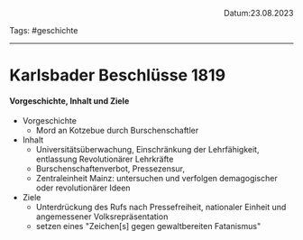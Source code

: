 <p align="right">Datum:23.08.2023</p>

Tags: #geschichte 

---

# Karlsbader Beschlüsse 1819
#### Vorgeschichte, Inhalt und Ziele
- Vorgeschichte
	- Mord an Kotzebue durch Burschenschaftler 
- Inhalt
	- Universitätsüberwachung, Einschränkung der Lehrfähigkeit, entlassung Revolutionärer Lehrkräfte
  - Burschenschaftenverbot, Pressezensur, 
  - Zentraleinheit Mainz: untersuchen und verfolgen demagogischer oder revolutionärer Ideen
- Ziele
	- Unterdrückung des Rufs nach Pressefreiheit, nationaler Einheit und angemessener Volksrepräsentation
  - setzen eines "Zeichen\[s] gegen gewaltbereiten Fatanismus"